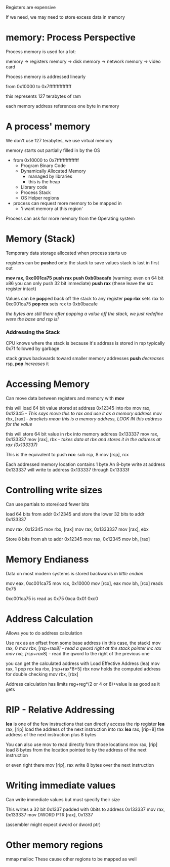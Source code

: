 
Registers are expensive

If we need, we may need to store excess data in memory

# memory: Process Perspective
Process memory is used for a lot:

memory -> registers
memory -> disk
memory -> network
memory -> video card

Process memory is addressed linearly

from 0x10000
to 0x7fffffffffffffff

this represents 127 terabytes of ram

each memory address references one byte in memory

# A process' memory
We don't use 127 terabytes, we use virtual memory

memory starts out partially filled in by the OS
- from 0x10000 to 0x7fffffffffffffff
	- Program Binary Code
	- Dynamically Allocated Memory
		- managed by libraries
		- this is the heap
	- Library code
	- Process Stack
	- OS Helper regions
- process can request more memory to be mapped in
	- 'i want memory at this region'


Process can ask for more memory from the Operating system

# Memory (Stack)
Temporary data storage
allocated when process starts uo

registers can be **push**ed onto the stack to save values
stack is last in first out

**mov rax, 0xc001ca75**
**push rax**
**push 0xb0bacafe** (warning: even on 64 bit x86 you can only push 32 bit immediate)
**push rax**
(these leave the src register intact)

Values can be **pop**ped back off the stack to any register
**pop rbx** sets rbx to 0xc001ca75
**pop rcx** sets rcx to 0xb0bacafe

*the bytes are still there after popping a value off the stack, we just redefine were the base and rsp is!*

### Addressing the Stack
CPU knows where the stack is because it's address is stored in rsp
typically 0x7f followed by garbage

stack grows backwards toward smaller memory addresses
**push** *decreases* rsp, **pop** *increases* it

# Accessing Memory

Can move data between registers and memory with **mov**

this will load 64 bit value stored at address 0x12345 into rbx
mov rax, 0x12345 - *This says move this to rax and use it as a memory address*
mov rbx, [rax]  - *brackets mean this is a memory address, LOOK IN this address for the value*

this will store 64 bit value in rbx into memory address 0x133337
mov rax, 0x133337
mov [rax], rbx - *takes data at rbx and stores it in the address at rax (0x133337)*

This is the equivalent to push **rcx**:
sub rsp, 8
mov [rsp], rcx

Each addressed memory location contains 1 byte
An 8-byte write at address 0x133337 will write to address 0x133337 through 0x13333f


# Controlling write sizes

Can use partials to store/load fewer bits

load 64 bits from addr 0x12345 and store the lower 32 bits to addr 0x133337

mov rax, 0x12345
mov rbx, [rax]
mov rax, 0x1333337
mov [rax], ebx

Store 8 bits from ah to addr 0x12345
mov rax, 0x12345
mov bh, [rax]


# Memory Endianess

Data on most modern systems is stored backwards in *little endian*

mov eax, 0xc001ca75
mov rcx, 0x10000
mov [rcx], eax
mov bh, [rcx] reads 0x75

0xc001ca75 is read as 0x75 0xca 0x01 0xc0


# Address Calculation

Allows you to do address calculation

Use rax as an offset from some base address (in this case, the stack)
mov rax, 0
mov rbx, [rsp+rax*8] - read a qword right at the stack pointer
inc rax
mov rxc, [rsp+rax*8] - read the qword to the right of the previous one

you can get the calculated address with Load Effective Address (lea)
mov rax, 1
pop rcx
lea rbx, [rsp+rax*8+5] rbx now holds the computed address for double checking
mov rbx, [rbx]

Address calculation has limits
reg+reg*(2 or 4 or 8)+value is as good as it gets

# RIP - Relative Addressing

**lea** is one of the few instructions that can directly access the rip register
**lea** rax, [rip] load the address of the next instruction into rax
**lea** rax, [rip+8] the address of the next instruction plus 8 bytes

You can also use mov to read directly from those locations
mov rax, [rip] load 8 bytes from the location pointed to by the address of the next instruction

or even right there
mov [rip], rax write 8 bytes over the next instruction

# Writing immediate values

Can write immediate values but must specify their size

This writes a 32 bit 0x1337 padded with 0bits to address 0x133337
mov rax, 0x133337
mov DWORD PTR [rax], 0x1337

(assembler might expect dword or dword ptr)

# Other memory regions
mmap
malloc
These cause other regions to be mapped as well
